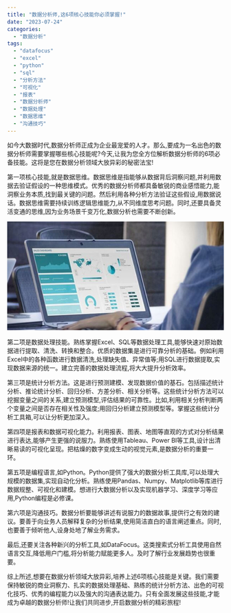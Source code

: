 ```yaml
---
title: "数据分析师,这6项核心技能你必须掌握!"
date: "2023-07-24"
categories: 
  - "数据分析"
tags: 
  - "datafocus"
  - "excel"
  - "python"
  - "sql"
  - "分析方法"
  - "可视化"
  - "报表"
  - "数据分析师"
  - "数据处理"
  - "数据思维"
  - "沟通技巧"
---
```


如今大数据时代,数据分析师正成为企业最宠爱的人才。那么,要成为一名出色的数据分析师需要掌握哪些核心技能呢?今天,让我为您全方位解析数据分析师的6项必备技能。这将是您在数据分析领域大放异彩的秘密法宝!

第一项核心技能,就是数据思维。数据思维是指能够从数据背后洞察问题,并利用数据去验证假设的一种思维模式。优秀的数据分析师都具备敏锐的商业感悟能力,能洞察业务本质,找到最关键的问题。然后利用各种分析方法验证这些假设,用数据说话。数据思维需要持续训练逻辑思维能力,从不同维度思考问题。同时,还要具备灵活变通的思维,因为业务场景千变万化,数据分析也需要不断创新。

![blob.jpeg](images/1665561892-blob-jpeg.jpeg)

第二项是数据处理技能。熟练掌握Excel、SQL等数据处理工具,能够快速对原始数据进行提取、清洗、转换和整合。优质的数据集是进行可靠分析的基础。例如利用Excel中的各种函数进行数据清洗,处理缺失值、异常值等;用SQL进行数据提取,实现数据来源的统一。建立完善的数据处理流程,将大大提升分析效率。

第三项是统计分析方法。这是进行预测建模、发现数据价值的基石。包括描述统计分析、推论统计分析、回归分析、方差分析、相关分析等。这些统计分析方法可以挖掘变量之间的关系,建立预测模型,评估结果的可靠性。比如,利用相关分析判断两个变量之间是否存在相关性及强度;用回归分析建立预测模型等。掌握这些统计分析工具箱,可以让分析更加深入。

第四项是报表和数据可视化能力。利用报表、图表、地图等直观的方式对分析结果进行表达,能够产生更强的说服力。熟练使用Tableau、Power BI等工具,设计出清晰易读的可视化呈现。把枯燥的数字变成生动的视觉元素,是数据分析的重要一环。

第五项是编程语言,如Python。Python提供了强大的数据分析工具库,可以处理大规模的数据集,实现自动化分析。熟练使用Pandas、Numpy、Matplotlib等库进行数据规整、可视化和建模。想进行大数据分析以及实现机器学习、深度学习等应用,Python编程是必修课。

第六项是沟通技巧。数据分析要能够讲述有说服力的数据故事,提供行之有效的建议。要善于向业务人员解释复杂的分析结果,使用简洁直白的语言阐述重点。同时,也要善于倾听他人,设身处地了解业务需求。

最后,还要关注各种新兴的分析工具,如DataFocus。这类搜索式分析工具使用自然语言交互,降低用户门槛,将分析能力赋能更多人。及时了解行业发展趋势也很重要。

综上所述,想要在数据分析领域大放异彩,培养上述6项核心技能是关键。我们需要保持敏锐的商业洞察力、扎实的数据处理基础、熟练的统计分析方法、出色的可视化技巧、优秀的编程能力以及强大的沟通表达能力。只有全面发展这些技能,才能成为卓越的数据分析师!让我们共同进步,开启数据分析的精彩旅程!
